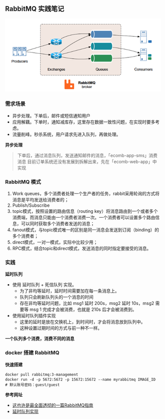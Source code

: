 ## RabbitMQ 实践笔记

![RabbitMQ架构图](./images/rabbitmq架构图.png)

### 需求场景
- 异步处理。下单后，邮件或短信通知用户
- 应用解藕。下单时，通知减库存，这里存在数据一致性问题，在实现时要多考虑。
- 流量削峰。秒杀系统，用户请求先进入队列，再做处理。

**异步处理**
> 下单后，通过消息队列，发送通知邮件的消息，「ecomb-app-sms」消费消息
目前订单系统还没有发展到拆解出来，先在「ecomb-web-app」中实现


### RabbitMQ 模式
1. Work queues，多个消费者处理一个生产者的任务，rabbit采用轮询的方式将消息是平均发送给消费者的；
2. Publish/Subscribe
3. topic模式，按照设置的路由信息（routing key）将消息路由到一个或者多个消费端，而消息只能由一个消费者消费一次。一个消费者可以设置多个路由信息，可以同时获取多个消费者发送的消息；
4. fanout模式，与topic模式唯一的区别是同一消息会发送到订阅（binding）的多个消费者；
5. direct模式，一对一模式，实际中比较少用；
6. RPC模式，结合topic和direct模式，发送消息的同时指定要接受的消息。


### 实践
**延时队列**
- 使用 延时队列 + 死信队列 实现。
    - 为了非均等延时，延时时间需要加在每一条消息上。
    - 队列只会刷新队列头的一个消息的时间
    - 存在非均等延时问题，比如 msg1 延时 200s，msg2 延时 10s，msg2 需要等 msg 1 完成才会被消费，也就是 210s 后才会被消费到。
- 使用延时队列插件实现
    - 这里的延时是放在交换机上，到时间时，才会将消息放到队列中。
    - 这种设置过期时间的方式与前一种不一样。
    
**一个队列多个消费，消费不同的消息**

### docker 搭建 RabbitMQ
**快速搭建**
```shell script
docker pull rabbitmq:3-management
docker run -d -p 5672:5672 -p 15672:15672 --name myrabbitmq IMAGE_ID
# 默认账号密码：guest/guest
```




**参考网址**
- [这也许是最全面透彻的一篇RabbitMQ指南](https://dbaplus.cn/news-141-1464-1.html)
- [延时队列实现](https://www.cnblogs.com/mfrank/p/11260355.html)